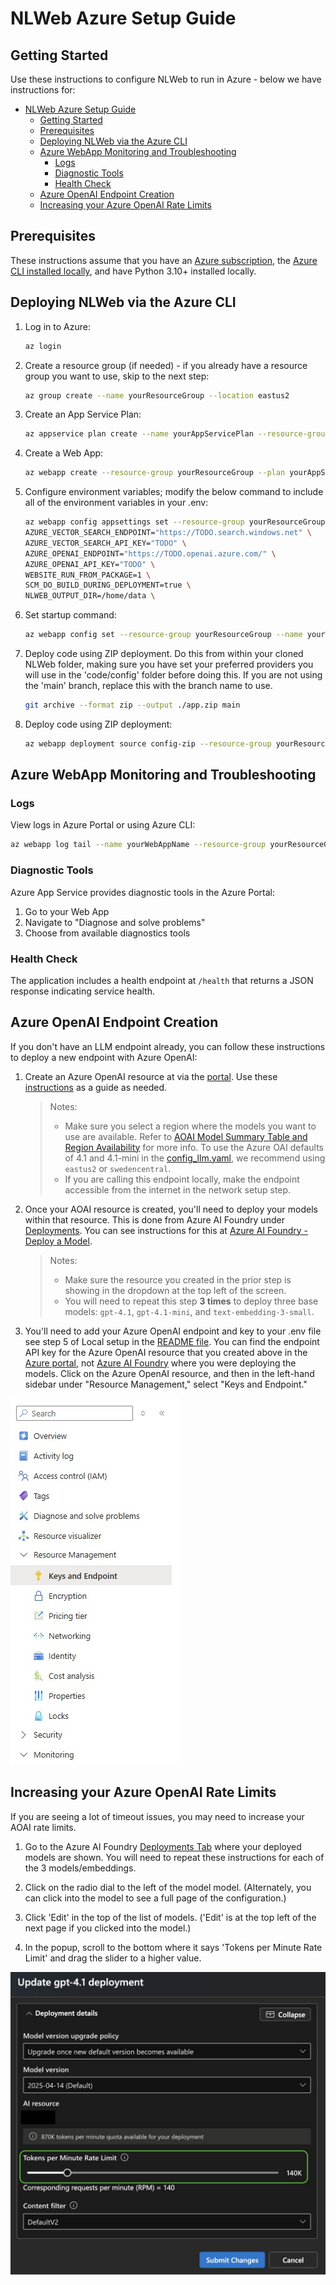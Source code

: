 # NLWeb Azure Setup Guide

## Getting Started

Use these instructions to configure NLWeb to run in Azure - below we have instructions for:

<!-- - [Deploying NLWeb to Azure via the Azure Portal](#deploying-nlweb-via-the-azure-portal) -->
- [NLWeb Azure Setup Guide](#nlweb-azure-setup-guide)
  - [Getting Started](#getting-started)
  - [Prerequisites](#prerequisites)
  - [Deploying NLWeb via the Azure CLI](#deploying-nlweb-via-the-azure-cli)
  - [Azure WebApp Monitoring and Troubleshooting](#azure-webapp-monitoring-and-troubleshooting)
    - [Logs](#logs)
    - [Diagnostic Tools](#diagnostic-tools)
    - [Health Check](#health-check)
  - [Azure OpenAI Endpoint Creation](#azure-openai-endpoint-creation)
  - [Increasing your Azure OpenAI Rate Limits](#increasing-your-azure-openai-rate-limits)

## Prerequisites

These instructions assume that you have an [Azure subscription](https://go.microsoft.com/fwlink/?linkid=2227353&clcid=0x409&l=en-us&icid=nlweb), the [Azure CLI installed locally](https://learn.microsoft.com/cli/azure/install-azure-cli), and have Python 3.10+ installed locally.

<!-- commenting out until we can test after making repo public.
## Deploying NLWeb via the Azure Portal

1. Create a [WebApp in the Azure Portal](https://portal.azure.com/?feature.msaljs=true#view/WebsitesExtension/AppServiceWebAppCreateV3Blade):
    - Create a new resource group and instance name.
    - Publish: Code
    - Choose Python 3.13 as the runtime stack
    - Select Linux as the operating system
    - Select "East US 2" or "Sweden Central" as the region
    - Select "Premium V3 P1V3 (195 minimum ACU/vCPU, 8 GB memory, 2 vCPU)" as the pricing plan
    - No database is needed.

2. Set up deployment source:
    - Choose GitHub or Azure DevOps
    - Connect to your repository
    - Set up continuous deployment

3. Configure application settings:
    - Add all the environment variables from `.env.template`
    - Set `WEBSITE_RUN_FROM_PACKAGE=1`
    - Set `SCM_DO_BUILD_DURING_DEPLOYMENT=true`
    - Don't forget to click "Apply" after all app settings have beeen added to save your changes!

4. Configure startup command to:

    ```sh
    startup.sh
    ```
    This can be found under "Settings" in the "Configuration" section.  It's in the default "General settings" tab.  Again, don't forget to click "Save" when you are done to save your changes.

    ![Startup Command can be found in the Configuration pane under the General settings tab.](../images/StartupCommand.jpg) -->

## Deploying NLWeb via the Azure CLI

1. Log in to Azure:

    ```sh
    az login
    ```

2. Create a resource group (if needed) - if you already have a resource group you want to use, skip to the next step:

    ```sh
    az group create --name yourResourceGroup --location eastus2
    ```

3. Create an App Service Plan:

    ```sh
    az appservice plan create --name yourAppServicePlan --resource-group yourResourceGroup --sku P1v3 --is-linux
    ```

4. Create a Web App:

    ```sh
    az webapp create --resource-group yourResourceGroup --plan yourAppServicePlan --name yourWebAppName --runtime "PYTHON:3.13"
    ```

5. Configure environment variables; modify the below command to include all of the environment variables in your .env:

    ```sh
    az webapp config appsettings set --resource-group yourResourceGroup --name yourWebAppName --settings \
    AZURE_VECTOR_SEARCH_ENDPOINT="https://TODO.search.windows.net" \
    AZURE_VECTOR_SEARCH_API_KEY="TODO" \
    AZURE_OPENAI_ENDPOINT="https://TODO.openai.azure.com/" \
    AZURE_OPENAI_API_KEY="TODO" \
    WEBSITE_RUN_FROM_PACKAGE=1 \
    SCM_DO_BUILD_DURING_DEPLOYMENT=true \
    NLWEB_OUTPUT_DIR=/home/data \
    ```

6. Set startup command:

    ```sh
    az webapp config set --resource-group yourResourceGroup --name yourWebAppName --startup-file "startup.sh"
    ```

7. Deploy code using ZIP deployment. Do this from within your cloned NLWeb folder, making sure you have set your preferred providers you will use in the 'code/config' folder before doing this.  If you are not using the 'main' branch, replace this with the branch name to use.

    ```sh
    git archive --format zip --output ./app.zip main

    ```

8. Deploy code using ZIP deployment:

    ```sh
    az webapp deployment source config-zip --resource-group yourResourceGroup --name yourWebAppName --src ./app.zip
    ```

## Azure WebApp Monitoring and Troubleshooting

### Logs

View logs in Azure Portal or using Azure CLI:

```sh
az webapp log tail --name yourWebAppName --resource-group yourResourceGroup
```

### Diagnostic Tools

Azure App Service provides diagnostic tools in the Azure Portal:

1. Go to your Web App
2. Navigate to "Diagnose and solve problems"
3. Choose from available diagnostics tools

### Health Check

The application includes a health endpoint at `/health` that returns a JSON response indicating service health.

## Azure OpenAI Endpoint Creation

If you don't have an LLM endpoint already, you can follow these instructions to deploy a new endpoint with Azure OpenAI:

1. Create an Azure OpenAI resource at via the [portal](https://portal.azure.com/#create/Microsoft.CognitiveServicesOpenAI).  Use these [instructions](https://learn.microsoft.com/azure/cognitive-services/openai/how-to/create-resource) as a guide as needed.
    > Notes:
    > - Make sure you select a region where the models you want to use are available.  Refer to [AOAI Model Summary Table and Region Availability](https://learn.microsoft.com/azure/ai-services/openai/concepts/models?tabs=global-standard%2Cstandard-chat-completions#model-summary-table-and-region-availability) for more info.  To use the Azure OAI defaults of 4.1 and 4.1-mini in the [config_llm.yaml](code/config/config_llm.yaml), we recommend using `eastus2` or `swedencentral`.
    > - If you are calling this endpoint locally, make the endpoint accessible from the internet in the network setup step.

2. Once your AOAI resource is created, you'll need to deploy your models within that resource.  This is done from Azure AI Foundry under [Deployments](https://ai.azure.com/resource/deployments). You can see instructions for this at [Azure AI Foundry - Deploy a Model](https://learn.microsoft.com/azure/ai-services/openai/how-to/create-resource?pivots=web-portal#deploy-a-model).
    > Notes:
    > - Make sure the resource you created in the prior step is showing in the dropdown at the top left of the screen.
    > - You will need to repeat this step **3 times** to deploy three base models: `gpt-4.1`, `gpt-4.1-mini`, and `text-embedding-3-small`.

3. You'll need to add your Azure OpenAI endpoint and key to your .env file see step 5 of Local setup in the [README file](/README.md). You can find the endpoint API key for the Azure OpenAI resource that you created above in the [Azure portal](https://portal.azure.com/?feature.msaljs=true#view/Microsoft_Azure_ProjectOxford/CognitiveServicesHub/~/OpenAI), not [Azure AI Foundry](https://ai.azure.com) where you were deploying the models.  Click on the Azure OpenAI resource, and then in the left-hand sidebar under "Resource Management," select "Keys and Endpoint."

![Screenshot of Keys and Endpoint under Resource Management in the Azure portal](../images/AOAIKeysAndEndpoint.jpg)

## Increasing your Azure OpenAI Rate Limits

If you are seeing a lot of timeout issues, you may need to increase your AOAI rate limits.

1. Go to the Azure AI Foundry [Deployments Tab](https://ai.azure.com/resource/deployments) where your deployed models are shown.  You will need to repeat these instructions for each of the 3 models/embeddings.

2. Click on the radio dial to the left of the model model. (Alternately, you can click into the model to see a full page of the configuration.)

3. Click 'Edit' in the top of the list of models. ('Edit' is at the top left of the next page if you clicked into the model.)

4. In the popup, scroll to the bottom where it says 'Tokens per Minute Rate Limit' and drag the slider to a higher value.

![Screenshot of Edit Popup](../images/Azure_token_rate_increase.jpg)
